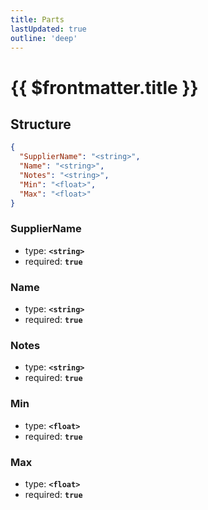 ```yaml
---
title: Parts
lastUpdated: true
outline: 'deep'
---
```


# {{ $frontmatter.title }}

## Structure

```json
{
  "SupplierName": "<string>",
  "Name": "<string>",
  "Notes": "<string>",
  "Min": "<float>",
  "Max": "<float>"
}
```

### SupplierName

- type: **`<string>`**
- required: **`true`**

### Name

- type: **`<string>`**
- required: **`true`**

### Notes

- type: **`<string>`**
- required: **`true`**

### Min

- type: **`<float>`**
- required: **`true`**

### Max

- type: **`<float>`**
- required: **`true`**
